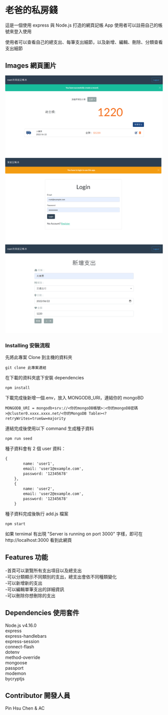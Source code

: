 # 老爸的私房錢

這是一個使用 express 與 Node.js 打造的網頁記帳 App
使用者可以註冊自己的帳號來登入使用

使用者可以查看自己的總支出、每筆支出細節，以及新增、編輯、刪除、分類查看支出細節

## Images 網頁圖片

![image](./static/localhost_3000_home.png)
![image](<./static/localhost_3000_users_login%20(1).png>)
![image](./static/localhost_3000_records_new.png)

### Installing 安裝流程

先將此專案 Clone 到主機的資料夾

```
git clone 此專案連結
```

在下載的資料夾底下安裝 dependencies

```
npm install
```

下載完成後新增一個.env，放入 MONGODB_URI，連結你的 mongoBD

```
MONGODB_URI = mongodb+srv://<你的mongoDB帳號>:<你的mongoDB密碼>@cluster0.xxxx.xxxx.net/<你的MongoDB Table><?retryWrites=true&w=majority
```

連結完成後使用以下 command 生成種子資料

```
npm run seed
```

種子資料會有 2 個 user 資料：

```
{
		name: 'user1',
		email: 'user1@example.com',
		password: '12345678'
	},
	{
		name: 'user2',
		email: 'user2@example.com',
		password: '12345678'
	}
```

種子資料完成後執行 add.js 檔案

```
npm start
```

如果 ternimal 有出現 "Server is running on port 3000" 字樣，即可在 http://localhost:3000 看到此網頁

## Features 功能

-首頁可以瀏覽所有支出項目以及總支出  
-可以分類顯示不同類別的支出，總支出會依不同種類變化  
-可以新增新的支出  
-可以編輯單筆支出的詳細資訊  
-可以刪除你想刪除的支出

## Dependencies 使用套件

Node.js v4.16.0  
express  
express-handlebars  
express-session  
connect-flash  
dotenv  
method-override  
mongoose  
passport  
modemon  
bycryptjs

## Contributor 開發人員

Pin Hsu Chen & AC
